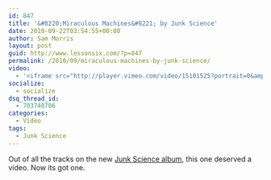 ```yaml
---
id: 847
title: '&#8220;Miraculous Machines&#8221; by Junk Science'
date: 2010-09-22T03:54:55+00:00
author: Sam Morris
layout: post
guid: http://www.lessonsix.com/?p=847
permalink: /2010/09/miraculous-machines-by-junk-science/
video:
  - '<iframe src="http://player.vimeo.com/video/15101525?portrait=0&amp;color=009aff" width="540" height="304" frameborder="0"></iframe>'
socialize:
  - socialize
dsq_thread_id:
  - 703740706
categories:
  - Video
tags:
  - Junk Science
---
```

Out of all the tracks on the new [Junk Science album](http://www.lessonsix.com/2010/08/review-junk-sciences-miraculous-kind-of-machine/), this one deserved a video. Now its got one.